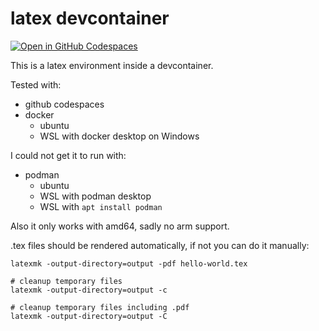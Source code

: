# latex devcontainer

[![Open in GitHub Codespaces](https://github.com/codespaces/badge.svg)](https://codespaces.new/SimonHaas/latex-devcontainer?quickstart=1)

This is a latex environment inside a devcontainer.

Tested with:
- github codespaces
- docker
    - ubuntu
    - WSL with docker desktop on Windows

I could not get it to run with:
- podman
    - ubuntu
    - WSL with podman desktop
    - WSL with `apt install podman`

Also it only works with amd64, sadly no arm support.

.tex files should be rendered automatically, if not you can do it manually:

``` shell
latexmk -output-directory=output -pdf hello-world.tex

# cleanup temporary files
latexmk -output-directory=output -c

# cleanup temporary files including .pdf
latexmk -output-directory=output -C
```
